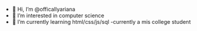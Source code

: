 - 👋 Hi, I’m @officallyariana
- 👀 I’m interested in computer science
- 🌱 I’m currently learning html/css/js/sql
-currently a mis college student 
